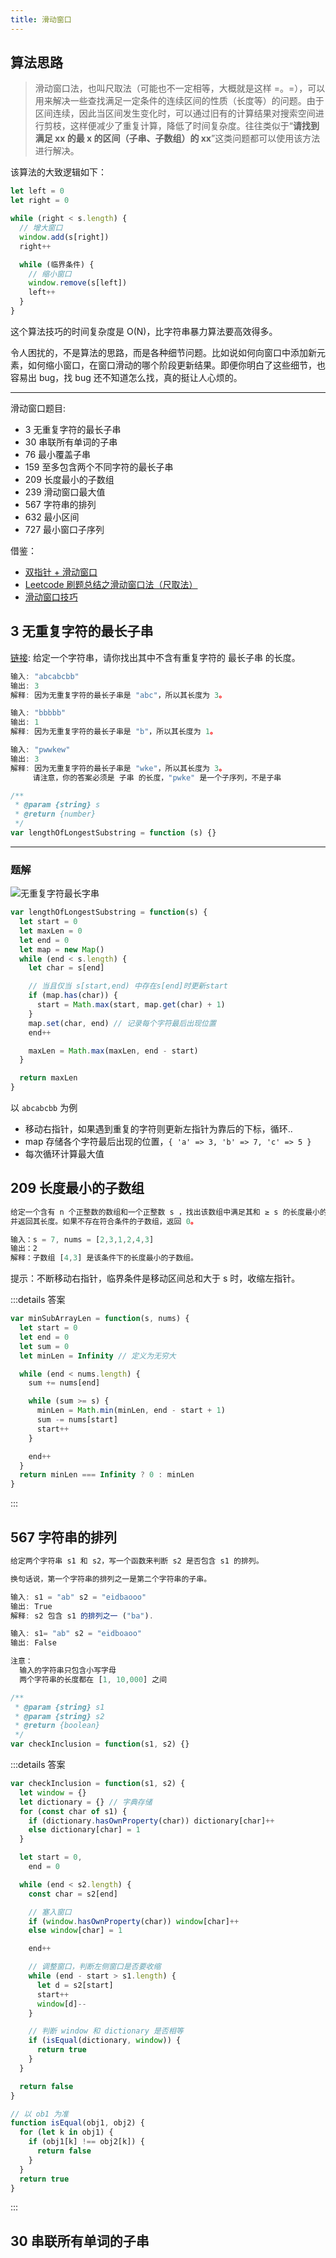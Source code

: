```yaml
---
title: 滑动窗口
---
```


## 算法思路

> 滑动窗口法，也叫尺取法（可能也不一定相等，大概就是这样 =。=），可以用来解决一些查找满足一定条件的连续区间的性质（长度等）的问题。由于区间连续，因此当区间发生变化时，可以通过旧有的计算结果对搜索空间进行剪枝，这样便减少了重复计算，降低了时间复杂度。往往类似于“**请找到满足 xx 的最 x 的区间（子串、子数组）的 xx**”这类问题都可以使用该方法进行解决。

该算法的大致逻辑如下：

```js
let left = 0
let right = 0

while (right < s.length) {
  // 增大窗口
  window.add(s[right])
  right++

  while (临界条件) {
    // 缩小窗口
    window.remove(s[left])
    left++
  }
}
```

这个算法技巧的时间复杂度是 O(N)，比字符串暴力算法要高效得多。

令人困扰的，不是算法的思路，而是各种细节问题。比如说如何向窗口中添加新元素，如何缩小窗口，在窗口滑动的哪个阶段更新结果。即便你明白了这些细节，也容易出 bug，找 bug 还不知道怎么找，真的挺让人心烦的。

---

滑动窗口题目:

- 3 无重复字符的最长子串
- 30 串联所有单词的子串
- 76 最小覆盖子串
- 159 至多包含两个不同字符的最长子串
- 209 长度最小的子数组
- 239 滑动窗口最大值
- 567 字符串的排列
- 632 最小区间
- 727 最小窗口子序列

借鉴：

- [双指针 + 滑动窗口](https://github.com/Alex660/Algorithms-and-data-structures/blob/master/demos/%E6%BB%91%E5%8A%A8%E7%AA%97%E5%8F%A311%E9%81%93.md)
- [Leetcode 刷题总结之滑动窗口法（尺取法）](https://zhuanlan.zhihu.com/p/61564531)
- [滑动窗口技巧](https://labuladong.gitbook.io/algo/suan-fa-si-wei-xi-lie/hua-dong-chuang-kou-ji-qiao-jin-jie)

## 3 无重复字符的最长子串 <Badge text='中等' />

[链接](https://leetcode-cn.com/problems/longest-substring-without-repeating-characters/): 给定一个字符串，请你找出其中不含有重复字符的 最长子串 的长度。

```js
输入: "abcabcbb"
输出: 3
解释: 因为无重复字符的最长子串是 "abc"，所以其长度为 3。

输入: "bbbbb"
输出: 1
解释: 因为无重复字符的最长子串是 "b"，所以其长度为 1。

输入: "pwwkew"
输出: 3
解释: 因为无重复字符的最长子串是 "wke"，所以其长度为 3。
     请注意，你的答案必须是 子串 的长度，"pwke" 是一个子序列，不是子串

/**
 * @param {string} s
 * @return {number}
 */
var lengthOfLongestSubstring = function (s) {}
```

---

<h3>题解</h3>

![无重复字符最长字串](https://gitee.com/alvin0216/cdn/raw/master/img/algorithm/others/无重复字符最长字串.gif)

```js
var lengthOfLongestSubstring = function(s) {
  let start = 0
  let maxLen = 0
  let end = 0
  let map = new Map()
  while (end < s.length) {
    let char = s[end]

    // 当且仅当 s[start,end) 中存在s[end]时更新start
    if (map.has(char)) {
      start = Math.max(start, map.get(char) + 1)
    }
    map.set(char, end) // 记录每个字符最后出现位置
    end++

    maxLen = Math.max(maxLen, end - start)
  }

  return maxLen
}
```

以 `abcabcbb` 为例

- 移动右指针，如果遇到重复的字符则更新左指针为靠后的下标，循环..
- map 存储各个字符最后出现的位置，`{ 'a' => 3, 'b' => 7, 'c' => 5 }`
- 每次循环计算最大值

## 209 长度最小的子数组 <Badge text='中等' />

```js
给定一个含有 n 个正整数的数组和一个正整数 s ，找出该数组中满足其和 ≥ s 的长度最小的 连续 子数组，
并返回其长度。如果不存在符合条件的子数组，返回 0。

输入：s = 7, nums = [2,3,1,2,4,3]
输出：2
解释：子数组 [4,3] 是该条件下的长度最小的子数组。
```

提示：不断移动右指针，临界条件是移动区间总和大于 s 时，收缩左指针。

:::details 答案

```js
var minSubArrayLen = function(s, nums) {
  let start = 0
  let end = 0
  let sum = 0
  let minLen = Infinity // 定义为无穷大

  while (end < nums.length) {
    sum += nums[end]

    while (sum >= s) {
      minLen = Math.min(minLen, end - start + 1)
      sum -= nums[start]
      start++
    }

    end++
  }
  return minLen === Infinity ? 0 : minLen
}
```

:::

## 567 字符串的排列

```js
给定两个字符串 s1 和 s2，写一个函数来判断 s2 是否包含 s1 的排列。

换句话说，第一个字符串的排列之一是第二个字符串的子串。

输入: s1 = "ab" s2 = "eidbaooo"
输出: True
解释: s2 包含 s1 的排列之一 ("ba").

输入: s1= "ab" s2 = "eidboaoo"
输出: False

注意：
  输入的字符串只包含小写字母
  两个字符串的长度都在 [1, 10,000] 之间

/**
 * @param {string} s1
 * @param {string} s2
 * @return {boolean}
 */
var checkInclusion = function(s1, s2) {}
```

:::details 答案

```js
var checkInclusion = function(s1, s2) {
  let window = {}
  let dictionary = {} // 字典存储
  for (const char of s1) {
    if (dictionary.hasOwnProperty(char)) dictionary[char]++
    else dictionary[char] = 1
  }

  let start = 0,
    end = 0

  while (end < s2.length) {
    const char = s2[end]

    // 塞入窗口
    if (window.hasOwnProperty(char)) window[char]++
    else window[char] = 1

    end++

    // 调整窗口，判断左侧窗口是否要收缩
    while (end - start > s1.length) {
      let d = s2[start]
      start++
      window[d]--
    }

    // 判断 window 和 dictionary 是否相等
    if (isEqual(dictionary, window)) {
      return true
    }
  }

  return false
}

// 以 ob1 为准
function isEqual(obj1, obj2) {
  for (let k in obj1) {
    if (obj1[k] !== obj2[k]) {
      return false
    }
  }
  return true
}
```

:::

## 30 串联所有单词的子串 <Badge text='困难' type='error' />
